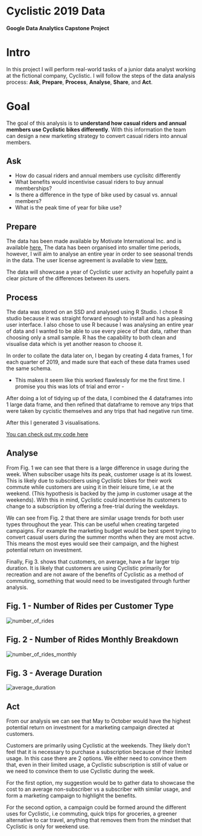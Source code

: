 # Cyclistic 2019 Data
#### Google Data Analytics Capstone Project

# Intro
In this project I will perform real-world tasks of a junior data analyst working at the fictional company, Cyclistic. I will follow the steps of the data analysis process: **Ask**, **Prepare**, **Process**, **Analyse**, **Share**, and **Act**.

# Goal
The goal of this analysis is to **understand how casual riders and annual members use Cyclistic bikes differently**. With this information the team can design a new marketing strategy to convert casual riders into annual members. 

## Ask 

- How do casual riders and annual members use cyclisitc differently
- What benefits would incentivise casual riders to buy annual memberships?
- Is there a difference in the type of bike used by casual vs. annual members?
- What is the peak time of year for bike use?

## Prepare

The data has been made available by Motivate International Inc. and is available [here.](https://divvy-tripdata.s3.amazonaws.com/index.html) The data has been organised into smaller time periods, however, I will aim to analyse an entire year in order to see seasonal trends in the data. The user license agreement is available to view [here.](https://divvybikes.com/data-license-agreement) 

The data will showcase a year of Cyclistic user activity an hopefully paint a clear picture of the differences between its users.

## Process 

The data was stored on an SSD and analysed using R Studio. I chose R studio because it was straight forward enough to install and has a pleasing user interface. I also chose to use R because I was analysing an entire year of data and I wanted to be able to use every piece of that data, rather than choosing only a small sample. R has the capability to both clean and visualise data which is yet another reason to choose it. 


In order to collate the data later on, I began by creating 4 data frames, 1 for each quarter of 2019, and made sure that each of these data frames used the same schema.
- This makes it seem like this worked flawlessly for me the first time. I promise you this was lots of trial and error -

After doing a lot of tidying up of the data, I combined the 4 dataframes into 1 large data frame, and then refined that dataframe to remove any trips that were taken by cycistic themselves and any trips that had negative run time. 

After this I generated 3 visualisations.

[You can check out my code here](https://github.com/EvanFur/Cyclistic-2019-Data/blob/main/case_study_bike_trips.R)


## Analyse

From Fig. 1 we can see that there is a large difference in usage during the week. When subsciber usage hits its peak, customer usage is at its lowest. This is likely due to subscribers using Cyclistic bikes for their work commute while customers are using it in their leisure time, i.e at the weekend. (This hypothesis is backed by the jump in customer usage at the weekends). With this in mind, Cyclistic could incentivise its customers to change to a subscription by offering a free-trial during the weekdays. 

We can see from Fig. 2 that there are similar usage trends for both user types throughout the year. This can be useful when creating targeted campaigns. For example the marketing budget would be best spent trying to convert casual users during the summer months when they are most actve. This means the most eyes would see their campaign, and the highest potential return on investment. 

Finally, Fig 3. shows that customers, on average, have a far larger trip duration. It is likely that customers are using Cyclistic primarily for recreation and are not aware of the benefits of Cyclistic as a method of commuting, something that would need to be investigated through further analysis.  


## Fig. 1 - Number of Rides per Customer Type

![number_of_rides](https://github.com/EvanFur/Cyclistic-2019-Data/assets/148148604/cd17b1ad-efbb-4567-8bc3-f44287fcd547)

## Fig. 2 - Number of Rides Monthly Breakdown

![number_of_rides_monthly](https://github.com/EvanFur/Cyclistic-2019-Data/assets/148148604/4142ef86-6763-4934-b858-41ef17927deb)

## Fig. 3 - Average Duration

![average_duration](https://github.com/EvanFur/Cyclistic-2019-Data/assets/148148604/3c89d8a8-899d-4a23-a8f3-6c18489fc618)


## Act

From our analysis we can see that May to October would have the highest potential return on investment for a marketing campaign directed at customers. 

Customers are primarily using Cyclistic at the weekends. They likely don't feel that it is necessary to purchase a subscription because of their limited usage. In this case there are 2 options. We either need to convince them that, even in their limited usage, a Cyclistic subscription is still of value or we need to convince them to use Cyclistic during the week. 

For the first option, my suggestion would be to gather data to showcase the cost to an average non-subscriber vs a subscriber with similar usage, and form a marketing campaign to highlight the benefits.

For the second option, a campaign could be formed around the different uses for Cyclistic, i.e commuting, quick trips for groceries, a greener alternative to car travel, anything that removes them from the mindset that Cyclistic is only for weekend  use. 


